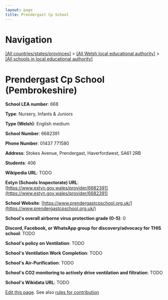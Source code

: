 ```yaml
---
layout: page
title: Prendergast Cp School
---
```

# Navigation

[[All countries/states/provinces]](../../..) > [[All Welsh local educational authority]](../..) > [[All schools in local educational authority]](..)

# Prendergast Cp School (Pembrokeshire)

**School LEA number**: 668

**Type**: Nursery, Infants & Juniors

**Type (Welsh)**: English medium

**School Number**: 6682391

**Phone Number**: 01437 771580

**Address**: Stokes Avenue, Prendergast, Haverfordwest, SA61 2RB

**Students**: 406

**Wikipedia URL**: TODO

**Estyn (Schools Inspectorate) URL**: [https://www.estyn.gov.wales/provider/6682391](https://www.estyn.gov.wales/provider/6682391)

**School Website**: [https://www.prendergastcpschool.org.uk/](https://www.prendergastcpschool.org.uk/)

**School's overall airborne virus protection grade (0-5)**: 0

**Discord, Facebook, or WhatsApp group for discovery/advocacy for THIS school**: TODO

**School's policy on Ventilation**: TODO

**School's Ventilation Work Completion**: TODO

**School's Air-Purification**: TODO

**School's CO2 monitoring to actively drive ventilation and filtration**: TODO

**School's Wikidata URL**: TODO




[Edit this page](https://github.com/ventilate-schools/Wales/edit/prif/./Pembrokeshire/Prendergast_Cp_School.md). See also [rules for contribution](../../../contribution-rules/)
